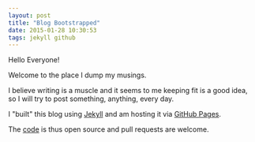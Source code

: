 ```yaml
---
layout: post
title: "Blog Bootstrapped"
date: 2015-01-28 10:30:53
tags: jekyll github
---
```

Hello Everyone!

Welcome to the place I dump my musings.

I believe writing is a muscle and it seems to me keeping fit is a good idea,
so I will try to post something, anything, every day.

I "built" this blog using [Jekyll][jekyll] and am hosting it via
[GitHub Pages][gh-pages].

The [code][repo] is thus open source and pull requests are welcome.

[jekyll]:      http://jekyllrb.com
[gh-pages]:    https://help.github.com/articles/using-jekyll-with-pages
[repo]:        https://github.com/cshaffer/cshaffer.github.io
